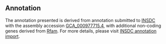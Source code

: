 

Annotation
----------

The annotation presented is derived from annotation submitted to
[INSDC](http://www.insdc.org) with the assembly accession
[GCA\_000977715.4](http://www.ebi.ac.uk/ena/data/view/GCA_000977715.4),
with additional non-coding genes derived from
[Rfam](http://rfam.xfam.org/). For more details, please visit [INSDC
annotation
import](http://ensemblgenomes.org/info/data/insdc_annotation).

